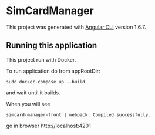 # SimCardManager

This project was generated with [Angular CLI](https://github.com/angular/angular-cli) version 1.6.7.

## Running this application

This project run with Docker.

To run application do from appRootDir:
```
sudo docker-compose up --build
```
and wait until it builds.

When you will see
```
simcard-manager-front | webpack: Compiled successfully.
```
go in browser http://localhost:4201
